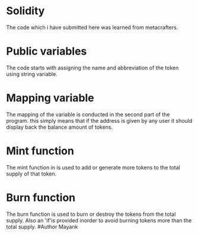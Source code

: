   # Solidity
  The code which i have submitted here was learned from metacrafters.
  # Public variables
  The code starts with assigning the name and abbreviation of the token using string variable.
  # Mapping variable
  The mapping of the variable is conducted in the second part of the program. this simply means that if the address is given by any user it should display back the balance amount of tokens. 
  # Mint function
  The mint function in is used to add or generate more tokens to the total supply of that token.
  # Burn function
  The burn function is used to burn or destroy the tokens from the total supply.
  Also an 'if'is provided inorder to avoid burning tokens more than the total supply.
#Author
Mayank
